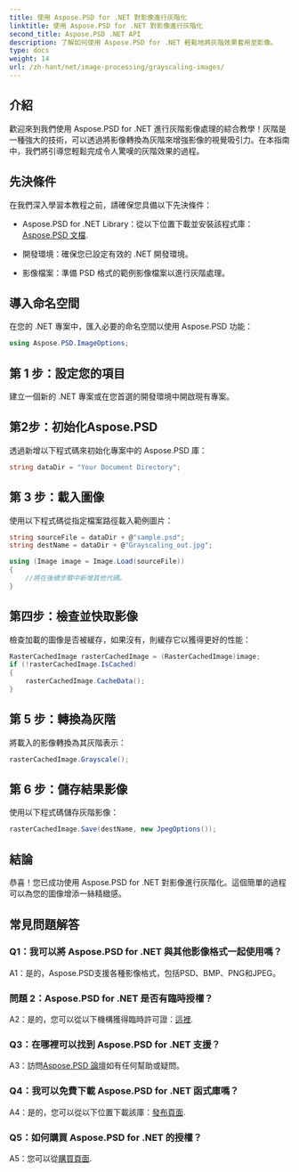 ```yaml
---
title: 使用 Aspose.PSD for .NET 對影像進行灰階化
linktitle: 使用 Aspose.PSD for .NET 對影像進行灰階化
second_title: Aspose.PSD .NET API
description: 了解如何使用 Aspose.PSD for .NET 輕鬆地將灰階效果套用至影像。
type: docs
weight: 14
url: /zh-hant/net/image-processing/grayscaling-images/
---
```

## 介紹

歡迎來到我們使用 Aspose.PSD for .NET 進行灰階影像處理的綜合教學！灰階是一種強大的技術，可以透過將影像轉換為灰階來增強影像的視覺吸引力。在本指南中，我們將引導您輕鬆完成令人驚嘆的灰階效果的過程。

## 先決條件

在我們深入學習本教程之前，請確保您具備以下先決條件：

-  Aspose.PSD for .NET Library：從以下位置下載並安裝該程式庫：[Aspose.PSD 文檔](https://reference.aspose.com/psd/net/).

- 開發環境：確保您已設定有效的 .NET 開發環境。

- 影像檔案：準備 PSD 格式的範例影像檔案以進行灰階處理。

## 導入命名空間

在您的 .NET 專案中，匯入必要的命名空間以使用 Aspose.PSD 功能：

```csharp
using Aspose.PSD.ImageOptions;
```

## 第 1 步：設定您的項目

建立一個新的 .NET 專案或在您首選的開發環境中開啟現有專案。

## 第2步：初始化Aspose.PSD

透過新增以下程式碼來初始化專案中的 Aspose.PSD 庫：

```csharp
string dataDir = "Your Document Directory";
```

## 第 3 步：載入圖像

使用以下程式碼從指定檔案路徑載入範例圖片：

```csharp
string sourceFile = dataDir + @"sample.psd";
string destName = dataDir + @"Grayscaling_out.jpg";

using (Image image = Image.Load(sourceFile))
{
    //將在後續步驟中新增其他代碼。
}
```

## 第四步：檢查並快取影像

檢查加載的圖像是否被緩存，如果沒有，則緩存它以獲得更好的性能：

```csharp
RasterCachedImage rasterCachedImage = (RasterCachedImage)image;
if (!rasterCachedImage.IsCached)
{
    rasterCachedImage.CacheData();
}
```

## 第 5 步：轉換為灰階

將載入的影像轉換為其灰階表示：

```csharp
rasterCachedImage.Grayscale();
```

## 第 6 步：儲存結果影像

使用以下程式碼儲存灰階影像：

```csharp
rasterCachedImage.Save(destName, new JpegOptions());
```

## 結論

恭喜！您已成功使用 Aspose.PSD for .NET 對影像進行灰階化。這個簡單的過程可以為您的圖像增添一絲精緻感。

## 常見問題解答

### Q1：我可以將 Aspose.PSD for .NET 與其他影像格式一起使用嗎？

A1：是的，Aspose.PSD支援各種影像格式，包括PSD、BMP、PNG和JPEG。

### 問題 2：Aspose.PSD for .NET 是否有臨時授權？

 A2：是的，您可以從以下機構獲得臨時許可證：[這裡](https://purchase.aspose.com/temporary-license/).

### Q3：在哪裡可以找到 Aspose.PSD for .NET 支援？

 A3：訪問[Aspose.PSD 論壇](https://forum.aspose.com/c/psd/34)如有任何幫助或疑問。

### Q4：我可以免費下載 Aspose.PSD for .NET 函式庫嗎？

 A4：是的，您可以從以下位置下載該庫：[發布頁面](https://releases.aspose.com/psd/net/).

### Q5：如何購買 Aspose.PSD for .NET 的授權？

 A5：您可以從[購買頁面](https://purchase.aspose.com/buy).